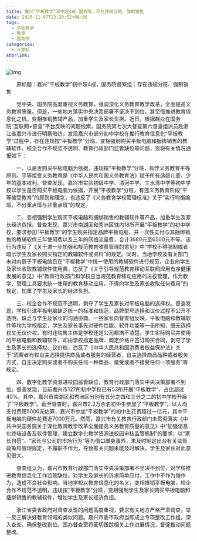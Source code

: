 ```yaml
---
title: 嘉兴“平板教学”初中超4成 国务院：存在违规分班、强制销售
date: 2020-11-07T13:20:52+08:00
tags:
  - 平板教学
  - 教育
  - 国务院
categories:
  - 计算机
abbrlink:
---
```


![img](https://cdn.jsdelivr.net/gh/yakeing/Documentation@main/Hexo/images/a22b-kcieywa2055403.jpg)

　　原标题：嘉兴“平板教学”初中超4成，国务院督察组：存在违规分班、强制销售　　

　　党中央、国务院高度重视义务教育，强调深化义务教育教学改革，全面提高义务教育质量。但是，一些地方落实中央决策部署不坚决不到位，甚至借推进教育信息化之机，变相推销教辅产品，加重学生及家长负担。近日，根据群众在国务院“互联网+督查”平台反映的问题线索，国务院第七次大督查第六督查组派员赴浙江省嘉兴市进行明察暗访，发现嘉兴市部分初中学校在推行教育信息化“平板教学”过程中，存在违规按“平板教学”分班、变相强制购买平板电脑和捆绑销售的教辅软件、校企合作不规范不透明、教育行政部门监管缺位等问题，现将有关情况通报如下：

　　一、以是否购买平板电脑为依据，违规按“平板教学”分班，有悖义务教育平等原则。平等接受义务教育是《中华人民共和国义务教育法》赋予所有适龄儿童、少年的基本权利。督查发现，嘉兴市实验初级中学、清河中学、三水湾中学等初中学校以学生是否购买平板电脑为依据，开展“平板教学”分班，有违义务教育阶段“平等接受教育”的原则和理念，也违反了《义务教育学校管理标准》关于“实行均衡编班，不分重点班与非重点班”的规定。

　　二、变相强制学生购买平板电脑和捆绑销售的教辅软件等产品，加重学生及家长经济负担。督查发现，嘉兴市南湖区和秀洲区辖内18所开展“平板教学”的初中学校，要求参加“平板教学”的学生购买指定品牌平板电脑，并一次性支付与其捆绑销售的教辅软件三年使用费以及三年的网络流量费，合计3680元至6500元不等。该行为违反了《关于进一步加强和规范教育收费管理的意见》中“学校不得强制或者暗示学生及家长购买指定的教辅软件或资料”的规定。同时，当地学校及有关部门未对内嵌于平板电脑且在“平板教学”中统一使用的教辅软件进行规范，企业向学生及家长收取教辅软件使用费，违反了《关于引导规范教育移动互联网应用有序健康发展的意见》中“教育行政部门和学校应当规范教育移动应用的进校管理，作为教学、管理工具要求统一使用的教育移动应用，不得向学生及家长收取任何费用”的规定，加重了学生及家长的经济负担。

　　三、校企合作不规范不透明，剥夺了学生及家长对平板电脑的选择权。督查发现，学校引进平板电脑缺乏统一的标准和规范，品牌型号选择和议价过程不公开不透明，缺乏与学生及家长的沟通协商。一些家长向督查组反映，平板电脑和教辅软件等均为学校指定，学生及家长事先对硬件性能、软件功能等一无所知，既无选择权又无议价权，有时连销售主体是学校还是公司都搞不清楚。学生实际购买并使用的平板电脑和教辅软件，却由学校指定品牌、商定价格并签订购买合同，剥夺了学生及家长的选择权、议价权，违反了《中华人民共和国消费者权益保护法》关于“消费者有权自主选择提供商品或者服务的经营者，自主选择商品品种或者服务方式，自主决定购买或者不购买任何一种商品、接受或者不接受任何一项服务”等规定。

　　四、数字化教学资源进校园监管缺位，教育行政部门落实中央决策部署不到位。督查发现，目前嘉兴市127所初中学校已有53所开展“平板教学”，占比超过40%。其中，嘉兴市南湖区和秀洲区分别有五分之四和三分之二的初中学校开展了“平板教学”。截至督查时，嘉兴市2.2万余名初中生参加了“平板教学”，以人均支付费用5000元估算，嘉兴市参加“平板教学”的初中生花费超过一亿元，其中平板电脑的硬件花费近7000万元。然而，嘉兴市有关教育行政部门未贯彻落实《中共中央国务院关于深化教育教学改革全面提高义务教育质量的意见》中“加强信息化终端设备及软件管理，建立数字化教学资源进校园审核监管机制”的要求，以“家长自愿”、“家长与公司的市场行为”等为借口置身事外，未及时制定出台有关监管政策和管理规定，不履职不作为，导致有关问题未能及时解决，学生及家长对此意见很大。

　　督查组认为，嘉兴市教育行政部门落实中央决策部署不坚决不到位，对学校推进教育信息化工作监管缺位，对学生及家长的诉求简单应付，工作中不作为慢作为，造成不良社会影响。当地学校以教育信息化的名义，变相推销平板电脑，校企合作不规范不透明，违规按“平板教学”分班，变相强制学生及家长购买平板电脑和捆绑销售的教辅软件，增加学生及家长经济负担。

　　浙江省委省政府对督查发现的问题高度重视，要求有关地方严格严肃调查，举一反三解决好教育领域的类似问题。嘉兴市委市政府当即成立专项整改工作组，深入查处，确保整改到位。国办督查室将密切跟踪相关工作进展情况，督促推动问题整改。